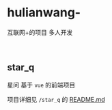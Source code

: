 # hulianwang-
互联网+的项目 多人开发

​	

## star_q

星问  基于 `vue` 的前端项目

项目详细见 `/star_q` 的 [README.md](https://github.com/xiaobai-myh123/hulianwang-/tree/nichan/star_q#star_q) 

